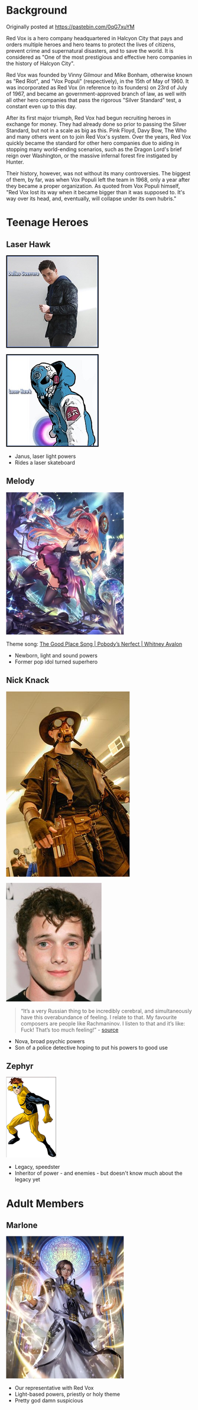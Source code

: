 <!-- TITLE: Red Vox -->
<!-- SUBTITLE: A quick summary of Red Vox -->

# Background
Originally posted at https://pastebin.com/0qG7xuYM

Red Vox is a hero company headquartered in Halcyon City that pays and orders multiple heroes and hero teams to protect the lives of citizens, prevent crime and supernatural disasters, and to save the world. It is considered as "One of the most prestigious and effective hero companies in the history of Halcyon City".
 
Red Vox was founded by Vinny Gilmour and Mike Bonham, otherwise known as "Red Riot", and "Vox Populi" (respectively), in the 15th of May of 1960. It was incorporated as Red Vox (in reference to its founders) on 23rd of July of 1967, and became an government-approved branch of law, as well with all other hero companies that pass the rigorous "Silver Standard" test, a constant even up to this day.

After its first major triumph, Red Vox had begun recruiting heroes in exchange for money. They had already done so prior to passing the Silver Standard, but not in a scale as big as this. Pink Floyd, Davy Bow, The Who and many others went on to join Red Vox's system. Over the years, Red Vox quickly became the standard for other hero companies due to aiding in stopping many world-ending scenarios, such as the Dragon Lord's brief reign over Washington, or the massive infernal forest fire instigated by Hunter.
 
Their history, however, was not without its many controversies. The biggest of them, by far, was when Vox Populi left the team in 1968, only a year after they became a proper organization. As quoted from Vox Populi himself,
"Red Vox lost its way when it became bigger than it was supposed to. It's way over its head, and, eventually, will collapse under its own hubris."

# Teenage Heroes
## Laser Hawk
![Dallas Guerrera](/uploads/sycamour-sycamour/dallas-guerrera.jpg "Dallas Guerrera")

![Laser Hawk](/uploads/sycamour-sycamour/laser-hawk.jpg "Laser Hawk")

* Janus, laser light powers
* Rides a laser skateboard

## Melody
![Melody](/uploads/sycamour/melody.jpg "Melody")

Theme song: [The Good Place Song | Pobody’s Nerfect | Whitney Avalon](https://www.youtube.com/watch?v=tPp-U4QonnM)

* Newborn, light and sound powers
* Former pop idol turned superhero

## Nick Knack
![Nick Knack](/uploads/sycamour/nick-knack.png "Nick Knack")

![Nicholai Hel](/uploads/sycamour/nicholai-hel.jpg "Nicholai Hel")

> “It’s a very Russian thing to be incredibly cerebral, and simultaneously have this overabundance of feeling. I relate to that. My favourite composers are people like Rachmaninov. I listen to that and it’s like: Fuck! That’s too much feeling!” - [source](https://www.theguardian.com/film/2016/jul/06/anton-yelchin-interview-green-room-cannes)

* Nova, broad psychic powers
* Son of a police detective hoping to put his powers to good use

## Zephyr
![Gz Suit](/uploads/sycamour/gz-suit.png "Gz Suit")

* Legacy, speedster
* Inheritor of power - and enemies - but doesn't know much about the legacy yet
# Adult Members
## Marlone
![Marlone](/uploads/sycamour/marlone.jpg "Marlone")

* Our representative with Red Vox
* Light-based powers, priestly or holy theme
* Pretty god damn suspicious